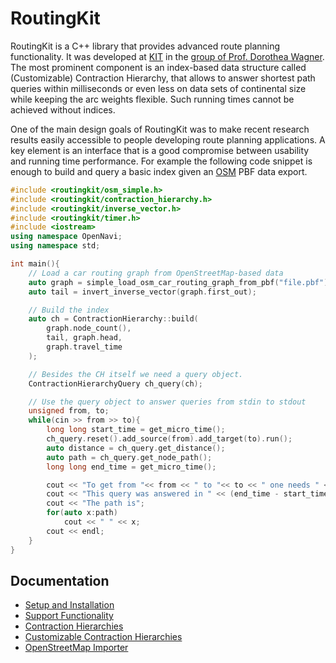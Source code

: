 # RoutingKit

RoutingKit is a C++ library that provides advanced route planning functionality. 
It was developed at [KIT](https://www.kit.edu) in the [group of Prof. Dorothea Wagner](https://i11www.iti.kit.edu/).
The most prominent component is an index-based data structure called (Customizable) Contraction Hierarchy, that allows to answer shortest path queries within milliseconds or even less on data sets of continental size while keeping the arc weights flexible.
Such running times cannot be achieved without indices.

One of the main design goals of RoutingKit was to make recent research results easily accessible to people developing route planning applications.
A key element is an interface that is a good compromise between usability and running time performance.
For example the following code snippet is enough to build and query a basic index given an [OSM](https://www.openstreetmap.org) PBF data export.

```cpp
#include <routingkit/osm_simple.h>
#include <routingkit/contraction_hierarchy.h>
#include <routingkit/inverse_vector.h>
#include <routingkit/timer.h>
#include <iostream>
using namespace OpenNavi;
using namespace std;

int main(){
	// Load a car routing graph from OpenStreetMap-based data
	auto graph = simple_load_osm_car_routing_graph_from_pbf("file.pbf");
	auto tail = invert_inverse_vector(graph.first_out);

	// Build the index
	auto ch = ContractionHierarchy::build(
		graph.node_count(), 
		tail, graph.head, 
		graph.travel_time
	);

	// Besides the CH itself we need a query object. 
	ContractionHierarchyQuery ch_query(ch);

	// Use the query object to answer queries from stdin to stdout
	unsigned from, to;
	while(cin >> from >> to){
		long long start_time = get_micro_time();
		ch_query.reset().add_source(from).add_target(to).run();
		auto distance = ch_query.get_distance();
		auto path = ch_query.get_node_path();
		long long end_time = get_micro_time();

		cout << "To get from "<< from << " to "<< to << " one needs " << distance << " seconds." << endl;
		cout << "This query was answered in " << (end_time - start_time) << " microseconds." << endl;
		cout << "The path is";
		for(auto x:path)
			cout << " " << x;
		cout << endl;
	}
}
```

## Documentation

* [Setup and Installation](doc/Setup.md)
* [Support Functionality](doc/SupportFunctions.md)
* [Contraction Hierarchies](doc/ContractionHierarchy.md)
* [Customizable Contraction Hierarchies](doc/CustomizableContractionHierarchy.md)
* [OpenStreetMap Importer](doc/OpenStreetMap.md)


